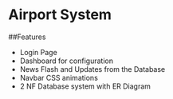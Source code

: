 # Airport System

##Features
<ul>
  <li> Login Page
  <li> Dashboard for configuration
  <li> News Flash and Updates from the Database
  <li> Navbar CSS animations
  <li> 2 NF Database system with ER Diagram 
</ul>
